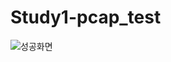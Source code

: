 # Study1-pcap_test

![성공화면](https://user-images.githubusercontent.com/68038906/91579604-d7955900-e986-11ea-9760-65c98bf65043.PNG)
